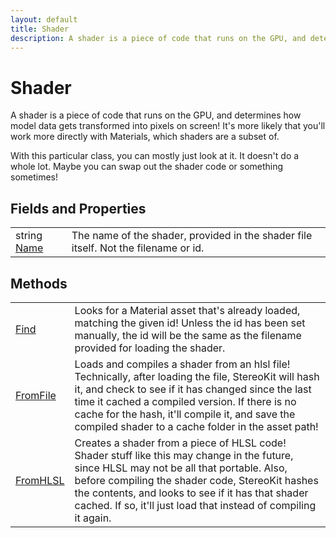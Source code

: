 ```yaml
---
layout: default
title: Shader
description: A shader is a piece of code that runs on the GPU, and determines how model data gets transformed into pixels on screen! It's more likely that you'll work more directly with Materials, which shaders are a subset of.  With this particular class, you can mostly just look at it. It doesn't do a whole lot. Maybe you can swap out the shader code or something sometimes!
---
```

# Shader

A shader is a piece of code that runs on the GPU, and determines
how model data gets transformed into pixels on screen! It's more likely
that you'll work more directly with Materials, which shaders are a subset of.

With this particular class, you can mostly just look at it. It doesn't do
a whole lot. Maybe you can swap out the shader code or something sometimes!


## Fields and Properties

|  |  |
|--|--|
|string [Name]({{site.url}}/Pages/Reference/Shader/Name.html)|The name of the shader, provided in the shader file itself. Not the filename or id.|



## Methods

|  |  |
|--|--|
|[Find]({{site.url}}/Pages/Reference/Shader/Find.html)|Looks for a Material asset that's already loaded, matching the given id! Unless the id has been set manually, the id will be the same as the filename provided for loading the shader.|
|[FromFile]({{site.url}}/Pages/Reference/Shader/FromFile.html)|Loads and compiles a shader from an hlsl file! Technically, after loading the file, StereoKit will hash it, and check to see if it has changed since the last time it cached a compiled version. If there is no cache for the hash, it'll compile it, and save the compiled shader to a cache folder in the asset path!|
|[FromHLSL]({{site.url}}/Pages/Reference/Shader/FromHLSL.html)|Creates a shader from a piece of HLSL code! Shader stuff like this may change in the future, since HLSL may not be all that portable. Also, before compiling the shader code, StereoKit hashes the contents, and looks to see if it has that shader cached. If so, it'll just load that instead of compiling it again.|


